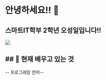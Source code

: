 ### <h1>안녕하세요!! 👋 </h1>
<h2>스마트IT학부 2학년 오성일입니다!!</h2>

<img src="https://capsule-render.vercel.app/api?type=waving&color=auto&height=200&section=header&text=Sungil%20Github&fontSize=70&fontAlign=70&fontAlignY=40&font=GitHub" />

<h2>## 📖 현재 배우고 있는 것</h2>
-- 프로그래밍 언어--
<a href ="https://img.shields.io/badge/Python-3776AB?style=for-the-badge&logo=python&logoColor=white" />

<!--
**sakeo12/sakeo12** is a ✨ _special_ ✨ repository because its `README.md` (this file) appears on your GitHub profile.

Here are some ideas to get you started:

- 🔭 I’m currently working on ...
- 🌱 I’m currently learning ...
- 👯 I’m looking to collaborate on ...
- 🤔 I’m looking for help with ...
- 💬 Ask me about ...
- 📫 How to reach me: ...
- 😄 Pronouns: ...
- ⚡ Fun fact: ...
-->



